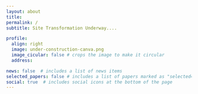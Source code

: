 ```yaml
---
layout: about
title: 
permalink: /
subtitle: Site Transformation Underway....

profile:
  align: right
  image: under-construction-canva.png
  image_cicular: false # crops the image to make it circular
  address: 

news: false  # includes a list of news items
selected_papers: false # includes a list of papers marked as "selected={true}"
social: true  # includes social icons at the bottom of the page
---
```



